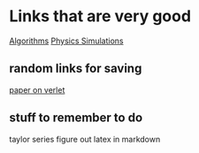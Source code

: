 # Links that are very good

[Algorithms](https://www.algorithm-archive.org/)
[Physics Simulations](https://www.myphysicslab.com/)


## random links for saving
[paper on verlet](https://physics.drexel.edu/~valliere/PHYS305/Diff_Eq_Integrators/Verlet_Methods/Diffrntleqn3.pdf)

## stuff to remember to do
taylor series
figure out latex in markdown
